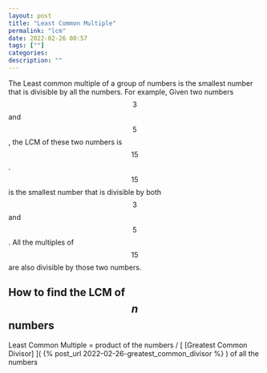 ```yaml
---
layout: post
title: "Least Common Multiple"
permalink: "lcm"
date: 2022-02-26 00:57
tags: [""]
categories:
description: ""
---
```


The Least common multiple of a group of numbers is the smallest number that is
divisible by all the numbers. For example, Given two numbers $$3$$ and $$5$$,
the LCM of these two numbers is $$15$$. $$15$$ is the smallest number that is
divisible by both $$3$$ and $$5$$. All the multiples of $$15$$ are also
divisible by those two numbers.

## How to find the LCM of $$n$$ numbers

Least Common Multiple = product of the numbers / [ [Greatest Common Divisor] ](
{% post_url 2022-02-26-greatest_common_divisor %} ) of all the numbers
